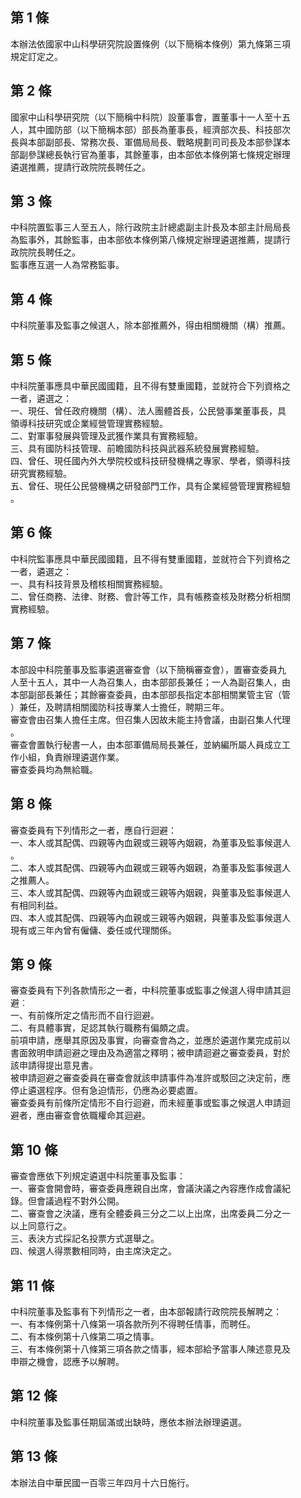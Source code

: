 第 1 條
-------
本辦法依國家中山科學研究院設置條例（以下簡稱本條例）第九條第三項  
規定訂定之。

第 2 條
-------
國家中山科學研究院（以下簡稱中科院）設董事會，置董事十一人至十五  
人，其中國防部（以下簡稱本部）部長為董事長，經濟部次長、科技部次  
長與本部副部長、常務次長、軍備局局長、戰略規劃司司長及本部參謀本  
部副參謀總長執行官為董事，其餘董事，由本部依本條例第七條規定辦理  
遴選推薦，提請行政院院長聘任之。

第 3 條
-------
中科院置監事三人至五人，除行政院主計總處副主計長及本部主計局局長  
為監事外，其餘監事，由本部依本條例第八條規定辦理遴選推薦，提請行  
政院院長聘任之。  
監事應互選一人為常務監事。

第 4 條
-------
中科院董事及監事之候選人，除本部推薦外，得由相關機關（構）推薦。

第 5 條
-------
中科院董事應具中華民國國籍，且不得有雙重國籍，並就符合下列資格之  
一者，遴選之：  
一、現任、曾任政府機關（構）、法人團體首長，公民營事業董事長，具  
    領導科技研究或企業經營管理實務經驗。  
二、對軍事發展與管理及武獲作業具有實務經驗。  
三、具有國防科技管理、前瞻國防科技與武器系統發展實務經驗。  
四、曾任、現任國內外大學院校或科技研發機構之專家、學者，領導科技  
    研究實務經驗。  
五、曾任、現任公民營機構之研發部門工作，具有企業經營管理實務經驗  
    。

第 6 條
-------
中科院監事應具中華民國國籍，且不得有雙重國籍，並就符合下列資格之  
一者，遴選之：  
一、具有科技背景及稽核相關實務經驗。  
二、曾任商務、法律、財務、會計等工作，具有帳務查核及財務分析相關  
    實務經驗。

第 7 條
-------
本部設中科院董事及監事遴選審查會（以下簡稱審查會），置審查委員九  
人至十五人，其中一人為召集人，由本部部長兼任；一人為副召集人，由  
本部副部長兼任；其餘審查委員，由本部部長指定本部相關業管主官（管  
）兼任，及聘請相關國防科技專業人士擔任，聘期三年。  
審查會由召集人擔任主席。但召集人因故未能主持會議，由副召集人代理  
。  
審查會置執行秘書一人，由本部軍備局局長兼任，並納編所屬人員成立工  
作小組，負責辦理遴選作業。  
審查委員均為無給職。

第 8 條
-------
審查委員有下列情形之一者，應自行迴避：  
一、本人或其配偶、四親等內血親或三親等內姻親，為董事及監事候選人  
    。  
二、本人或其配偶、四親等內血親或三親等內姻親，為董事及監事候選人  
    之推薦人。  
三、本人或其配偶、四親等內血親或三親等內姻親，與董事及監事候選人  
    有相同利益。  
四、本人或其配偶、四親等內血親或三親等內姻親，與董事及監事候選人  
    現有或三年內曾有僱傭、委任或代理關係。

第 9 條
-------
審查委員有下列各款情形之一者，中科院董事或監事之候選人得申請其迴  
避︰  
一、有前條所定之情形而不自行迴避。  
二、有具體事實，足認其執行職務有偏頗之虞。  
前項申請，應舉其原因及事實，向審查會為之，並應於遴選作業完成前以  
書面敘明申請迴避之理由及為適當之釋明；被申請迴避之審查委員，對於  
該申請得提出意見書。  
被申請迴避之審查委員在審查會就該申請事件為准許或駁回之決定前，應  
停止遴選程序。但有急迫情形，仍應為必要處置。  
審查委員有前條所定情形不自行迴避，而未經董事或監事之候選人申請迴  
避者，應由審查會依職權命其迴避。

第 10 條
--------
審查會應依下列規定遴選中科院董事及監事：  
一、審查會開會時，審查委員應親自出席，會議決議之內容應作成會議紀  
    錄。但會議過程不對外公開。  
二、審查會之決議，應有全體委員三分之二以上出席，出席委員二分之一  
    以上同意行之。  
三、表決方式採記名投票方式選舉之。  
四、候選人得票數相同時，由主席決定之。

第 11 條
--------
中科院董事及監事有下列情形之一者，由本部報請行政院院長解聘之：  
一、有本條例第十八條第一項各款所列不得聘任情事，而聘任。  
二、有本條例第十八條第二項之情事。  
三、有本條例第十八條第三項各款之情事，經本部給予當事人陳述意見及  
    申辯之機會，認應予以解聘。

第 12 條
--------
中科院董事及監事任期屆滿或出缺時，應依本辦法辦理遴選。

第 13 條
--------
本辦法自中華民國一百零三年四月十六日施行。

